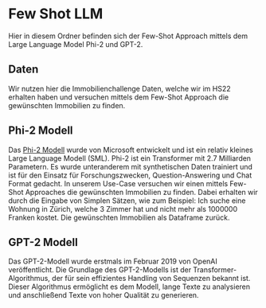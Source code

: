 # Few Shot LLM

Hier in diesem Ordner befinden sich der Few-Shot Approach mittels dem Large Language Model Phi-2 und GPT-2. 

## Daten

Wir nutzen hier die Immobilienchallenge Daten, welche wir im HS22 erhalten haben und versuchen mittels dem Few-Shot Approach die gewünschten Immobilien zu finden.


## Phi-2 Modell

Das [Phi-2 Modell](https://huggingface.co/microsoft/phi-2) wurde von Microsoft entwickelt und ist ein relativ kleines Large Language Modell (SML). Phi-2 ist ein Transformer mit 2.7 Milliarden Parametern. Es wurde unteranderem mit synthetischen Daten trainiert und ist für den Einsatz für Forschungszwecken, Question-Answering und Chat Format gedacht. In unserem Use-Case versuchen wir einen mittels Few-Shot Approaches die gewünschten Immobilien zu finden. Dabei erhalten wir durch die Eingabe von Simplen Sätzen, wie zum Beispiel: Ich suche eine Wohnung in Zürich, welche 3 Zimmer hat und nicht mehr als 1000000 Franken kostet. Die gewünschten Immobilien als Dataframe zurück.


## GPT-2 Modell

Das GPT-2-Modell wurde erstmals im Februar 2019 von OpenAI veröffentlicht. Die Grundlage des GPT-2-Modells ist der Transformer-Algorithmus, der für sein effizientes Handling von Sequenzen bekannt ist. Dieser Algorithmus ermöglicht es dem Modell, lange Texte zu analysieren und anschließend Texte von hoher Qualität zu generieren.